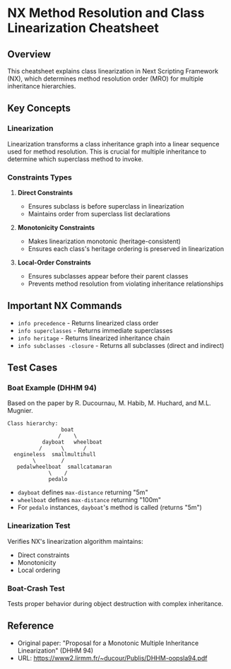 # NX Method Resolution and Class Linearization Cheatsheet

## Overview
This cheatsheet explains class linearization in Next Scripting Framework (NX), which determines method resolution order (MRO) for multiple inheritance hierarchies.

## Key Concepts

### Linearization
Linearization transforms a class inheritance graph into a linear sequence used for method resolution. This is crucial for multiple inheritance to determine which superclass method to invoke.

### Constraints Types

1. **Direct Constraints**
   - Ensures subclass is before superclass in linearization
   - Maintains order from superclass list declarations

2. **Monotonicity Constraints**
   - Makes linearization monotonic (heritage-consistent)
   - Ensures each class's heritage ordering is preserved in linearization

3. **Local-Order Constraints**
   - Ensures subclasses appear before their parent classes
   - Prevents method resolution from violating inheritance relationships

## Important NX Commands

- `info precedence` - Returns linearized class order
- `info superclasses` - Returns immediate superclasses
- `info heritage` - Returns linearized inheritance chain
- `info subclasses -closure` - Returns all subclasses (direct and indirect)

## Test Cases

### Boat Example (DHHM 94)
Based on the paper by R. Ducournau, M. Habib, M. Huchard, and M.L. Mugnier.

```
Class hierarchy:
                 boat
                /    \
           dayboat   wheelboat
          /      \      /
  engineless  smallmultihull
        \        /
   pedalwheelboat  smallcatamaran
             \    /
             pedalo
```

- `dayboat` defines `max-distance` returning "5m"
- `wheelboat` defines `max-distance` returning "100m"
- For `pedalo` instances, `dayboat`'s method is called (returns "5m")

### Linearization Test
Verifies NX's linearization algorithm maintains:
- Direct constraints
- Monotonicity
- Local ordering

### Boat-Crash Test
Tests proper behavior during object destruction with complex inheritance.

## Reference
- Original paper: "Proposal for a Monotonic Multiple Inheritance Linearization" (DHHM 94)
- URL: https://www2.lirmm.fr/~ducour/Publis/DHHM-oopsla94.pdf 